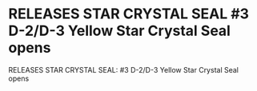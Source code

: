 # RELEASES STAR CRYSTAL SEAL #3 D-2/D-3 Yellow Star Crystal Seal opens

RELEASES STAR CRYSTAL SEAL: #3 D-2/D-3 Yellow Star Crystal Seal opens